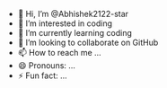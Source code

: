 - 👋 Hi, I’m @Abhishek2122-star
- 👀 I’m interested in coding 
- 🌱 I’m currently learning coding 
- 💞️ I’m looking to collaborate on GitHub 
- 📫 How to reach me ...
- 😄 Pronouns: ...
- ⚡ Fun fact: ...

<!---
Abhishek2122-star/Abhishek2122-star is a ✨ special ✨ repository because its `README.md` (this file) appears on your GitHub profile.
You can click the Preview link to take a look at your changes.
--->
